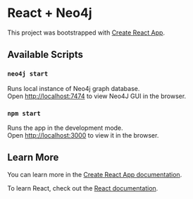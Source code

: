 # React + Neo4j

This project was bootstrapped with [Create React App](https://github.com/facebook/create-react-app).

## Available Scripts

### `neo4j start`

Runs local instance of Neo4j graph database.<br>
Open [http://localhost:7474](http://localhost:7474) to view Neo4J GUI in the browser.

### `npm start`

Runs the app in the development mode.<br>
Open [http://localhost:3000](http://localhost:3000) to view it in the browser.

## Learn More

You can learn more in the [Create React App documentation](https://facebook.github.io/create-react-app/docs/getting-started).

To learn React, check out the [React documentation](https://reactjs.org/).
